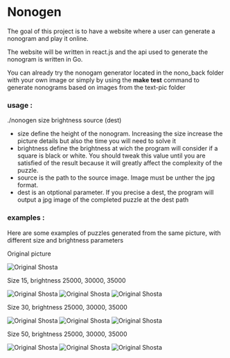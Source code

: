 # Nonogen

The goal of this project is to have a website where a user can generate a nonogram and play it online.

The website will be written in react.js and the api used to generate the nonogram is written in Go.

You can already try the nonogam generator located in the nono_back folder with your own image or simply by using the **make test** command to generate nonograms based on images from the text-pic folder

### usage :
./nonogen size brightness source (dest)
* size define the height of the nonogram. Increasing the size increase the picture details but also the time you will need to solve it
* brightness define the brightness at wich the program will consider if a square is black or white. You should tweak this value until you are satisfied of the result because it will greatly affect the complexity of the puzzle.
* source is the path to the source image. Image must be unther the jpg format.
* dest is an otptional parameter. If you precise a dest, the program will output a jpg image of the completed puzzle at the dest path


### examples :

Here are some examples of puzzles generated from the same picture, with different size and brightness parameters

Original picture

![Original Shosta](https://i.imgur.com/yndINV8.jpg)

Size 15, brightness 25000, 30000, 35000

![Original Shosta](https://i.imgur.com/KS8hl7W.jpg)
![Original Shosta](https://i.imgur.com/cy5Udgw.jpg)
![Original Shosta](https://i.imgur.com/ncmat1l.jpg)

Size 30, brightness 25000, 30000, 35000

![Original Shosta](https://i.imgur.com/uPzO8eI.jpg)
![Original Shosta](https://i.imgur.com/qMTffuA.jpg)
![Original Shosta](https://i.imgur.com/IhdnWE7.jpg)

Size 50, brightness 25000, 30000, 35000

![Original Shosta](https://i.imgur.com/dagwsJu.jpg)
![Original Shosta](https://i.imgur.com/OTl76ws.jpg)
![Original Shosta](https://i.imgur.com/DkjYfnl.jpg)

